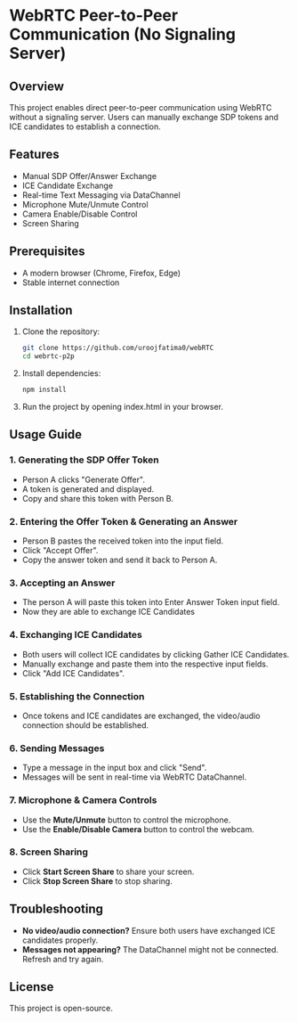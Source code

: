 # WebRTC Peer-to-Peer Communication (No Signaling Server)

## Overview
This project enables direct peer-to-peer communication using WebRTC without a signaling server. Users can manually exchange SDP tokens and ICE candidates to establish a connection.

## Features
- Manual SDP Offer/Answer Exchange
- ICE Candidate Exchange
- Real-time Text Messaging via DataChannel
- Microphone Mute/Unmute Control
- Camera Enable/Disable Control
- Screen Sharing

## Prerequisites
- A modern browser (Chrome, Firefox, Edge)
- Stable internet connection

## Installation
1. Clone the repository:
   ```sh
   git clone https://github.com/uroojfatima0/webRTC
   cd webrtc-p2p
   ```
2. Install dependencies:
   ```sh
   npm install
   ```
3. Run the project by opening index.html in your browser.

## Usage Guide

### 1. Generating the SDP Offer Token
- Person A clicks "Generate Offer".
- A token is generated and displayed.
- Copy and share this token with Person B.

### 2. Entering the Offer Token & Generating an Answer
- Person B pastes the received token into the input field.
- Click "Accept Offer".
- Copy the answer token and send it back to Person A.

### 3. Accepting an Answer
- The person A will paste this token into Enter Answer Token input field.
- Now they are able to exchange ICE Candidates

### 4. Exchanging ICE Candidates
- Both users will collect ICE candidates by clicking Gather ICE Candidates.
- Manually exchange and paste them into the respective input fields.
- Click "Add ICE Candidates".

### 5. Establishing the Connection
- Once tokens and ICE candidates are exchanged, the video/audio connection should be established.

### 6. Sending Messages
- Type a message in the input box and click "Send".
- Messages will be sent in real-time via WebRTC DataChannel.

### 7. Microphone & Camera Controls
- Use the **Mute/Unmute** button to control the microphone.
- Use the **Enable/Disable Camera** button to control the webcam.

### 8. Screen Sharing
- Click **Start Screen Share** to share your screen.
- Click **Stop Screen Share** to stop sharing.

## Troubleshooting
- **No video/audio connection?** Ensure both users have exchanged ICE candidates properly.
- **Messages not appearing?** The DataChannel might not be connected. Refresh and try again.

## License
This project is open-source.
